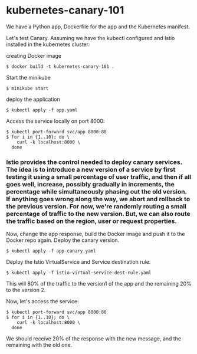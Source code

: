 # kubernetes-canary-101

We have a Python app, Dockerfile for the app and the Kubernetes manifest. 

Let's test Canary. Assuming we have the kubectl configured and Istio installed in the kubernetes cluster.

creating Docker image
```
$ docker build -t kubernetes-canary-101 .
```
Start the minikube
```
$ minikube start
```
deploy the application
```
$ kubectl apply -f app.yaml
```
Access the service locally on port 8000:
```
$ kubectl port-forward svc/app 8000:80
$ for i in {1..10}; do \
    curl -k localhost:8000 \
  done
```

### Istio provides the control needed to deploy canary services. The idea is to introduce a new version of a service by first testing it using a small percentage of user traffic, and then if all goes well, increase, possibly gradually in increments, the percentage while simultaneously phasing out the old version. If anything goes wrong along the way, we abort and rollback to the previous version. For now, we're randomly routing a small percentage of traffic to the new version. But, we can also route the traffic based on the region, user or request properties.

Now, change the app response, build the Docker image and push it to the Docker repo again.
Deploy the canary version.

```
$ kubectl apply -f app-canary.yaml
```
Deploy the Istio VirtualService and Service destination rule.

```
$ kubectl apply -f istio-virtual-service-dest-rule.yaml
```
This will 80% of the traffic to the version1 of the app and the remaining 20% to the version 2.

Now, let's access the service:
```
$ kubectl port-forward svc/app 8000:80
$ for i in {1..10}; do \
    curl -k localhost:8000 \
  done
```

We should receive 20% of the response with the new message, and the remaining with the old one.


